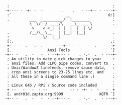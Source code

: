      :                                              :
    -+---- - -+- -  -        .    .   - --+-- - ----+-
     :`                        __                 ú:]
     .         ___  __________/  |________          :
               \  \/  / ____/\   __\_  __ \         .
                >    < <_|  | |  |  |  | \/
     .         /__/\_ \__   | |__|  |__|            .
     :               \/  |__|                       .
     [:.                                           ,:
    -+--- -  .  -.- .    - ---+-- -  -   -  .   - --+-
     [.                Ansi Tools                  `]
    -+-- -   .  -   -  - --+--- -    . -.-  .  - ---+-
     ; An utility to make quick changes to your     :
     . ansi files. Add CLPO pipe codes, convert to  .
     : Uniz/WindowZ linefeeds, remove sauce data,   :
     . crop ansi screens to 23-25 lines etc. and    .
     : all these in a single command line ;)        :
     .                                              .
     : Linux 64b / RPi / Source code included       :
     + --   -   -  - --          -- - -+- -  -   -  +
     [. andr01d.zapto.org:9999                XQTR `]
    -+-- -   .  -   -  - --+--- -    . -.-  .  - ---+-

